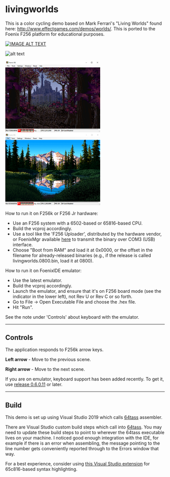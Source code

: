 # livingworlds
This is a color cycling demo based on Mark Ferrari's "Living Worlds" found here: http://www.effectgames.com/demos/worlds/. This is ported to the Foenix F256 platform for educational purposes.


[![IMAGE ALT TEXT](http://img.youtube.com/vi/AbQHFqaOSMo/0.jpg)](http://www.youtube.com/watch?v=AbQHFqaOSMo "Video Title")

![alt text](https://raw.githubusercontent.com/clandrew/livingworlds/main/Images/LivingWorlds.gif?raw=true)

<img src="https://raw.githubusercontent.com/clandrew/livingworlds/main/Images/LivingWorlds1.PNG" width="300"> <img src="https://raw.githubusercontent.com/clandrew/livingworlds/main/Images/LivingWorlds2.PNG" width="300">

How to run it on F256k or F256 Jr hardware:
  * Use an F256 system with a 6502-based or 65816-based CPU.
  * Build the vcproj accordingly.
  * Use a tool like the 'F256 Uploader', distributed by the hardware vendor, or FoenixMgr available [here](https://github.com/pweingar/FoenixMgr) to transmit the binary over COM3 (USB) interface. 
  * Choose "Boot from RAM" and load it at 0x0000, or the offset in the filename for already-released binaries (e.g., if the release is called livingworlds.0800.bin, load it at 0800).

How to run it on FoenixIDE emulator:
  * Use the latest emulator.
  * Build the vcproj accordingly.
  * Launch the emulator, and ensure that it's on F256 board mode (see the indicator in the lower left), not Rev U or Rev C or so forth.
  * Go to File -> Open Executable File and choose the .hex file.
  * Hit "Run".

See the note under 'Controls' about keyboard with the emulator.

-----
## Controls
The application responds to F256k arrow keys.

**Left arrow** - Move to the previous scene.

**Right arrow** - Move to the next scene.

If you are on emulator, keyboard support has been added recently. To get it, use [release 0.6.0.11](https://github.com/Trinity-11/FoenixIDE/releases/tag/release-0.6.0.11) or later.

-----

## Build

This demo is set up using Visual Studio 2019 which calls [64tass](https://tass64.sourceforge.net) assembler.

There are Visual Studio custom build steps which call into [64tass](https://tass64.sourceforge.net). You may need to update these build steps to point to wherever the 64tass executable lives on your machine. I noticed good enough integration with the IDE, for example if there is an error when assembling, the message pointing to the line number gets conveniently reported through to the Errors window that way.

For a best experience, consider using [this Visual Studio extension](https://github.com/clandrew/vscolorize65c816) for 65c816-based syntax highlighting.
